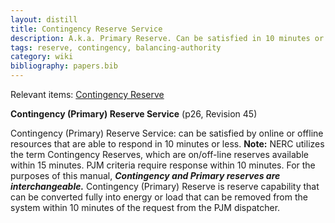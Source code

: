 ```yaml
---
layout: distill
title: Contingency Reserve Service
description: A.k.a. Primary Reserve. Can be satisfied in 10 minutes or less.
tags: reserve, contingency, balancing-authority
category: wiki
bibliography: papers.bib
---
```


Relevant items: [Contingency Reserve](/wiki/contingency-reserve)

**Contingency (Primary) Reserve Service** <d-cite key="pjm2024m10"></d-cite> (p26, Revision 45)

Contingency (Primary) Reserve Service: can be satisfied by online or offline resources that are able to respond in 10 minutes or less.
**Note:** NERC utilizes the term Contingency Reserves, which are on/off-line reserves available within 15 minutes.
PJM criteria require response within 10 minutes.
For the purposes of this manual, ***Contingency and Primary reserves are interchangeable.***
Contingency (Primary) Reserve is reserve capability that can be converted fully into energy or load that can be removed from the system within 10 minutes of the request from the PJM dispatcher.
